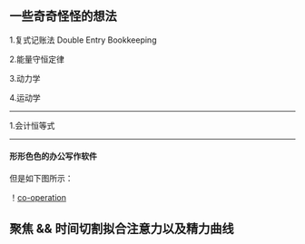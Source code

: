 ## 一些奇奇怪怪的想法

1.复式记账法 Double Entry Bookkeeping

2.能量守恒定律

3.动力学

4.运动学

---

1.会计恒等式

---

#### 形形色色的办公写作软件

但是如下图所示：

！[co-operation](https://github.com/oldtree/todo-plan/blob/master/co.png)


## 聚焦 && 时间切割拟合注意力以及精力曲线
